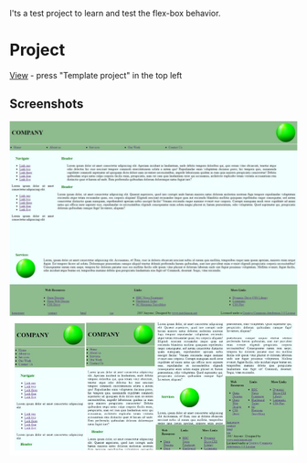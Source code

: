 I'ts a test project to learn and test the flex-box behavior.

# Project

[View](https://st-dev28.github.io/project_8-flex-box/) - press "Template project" in the top left

## Screenshots

![Screenshot](/img/Capture.JPG)
![Screenshot](/img/Capture-mobile.JPG)
